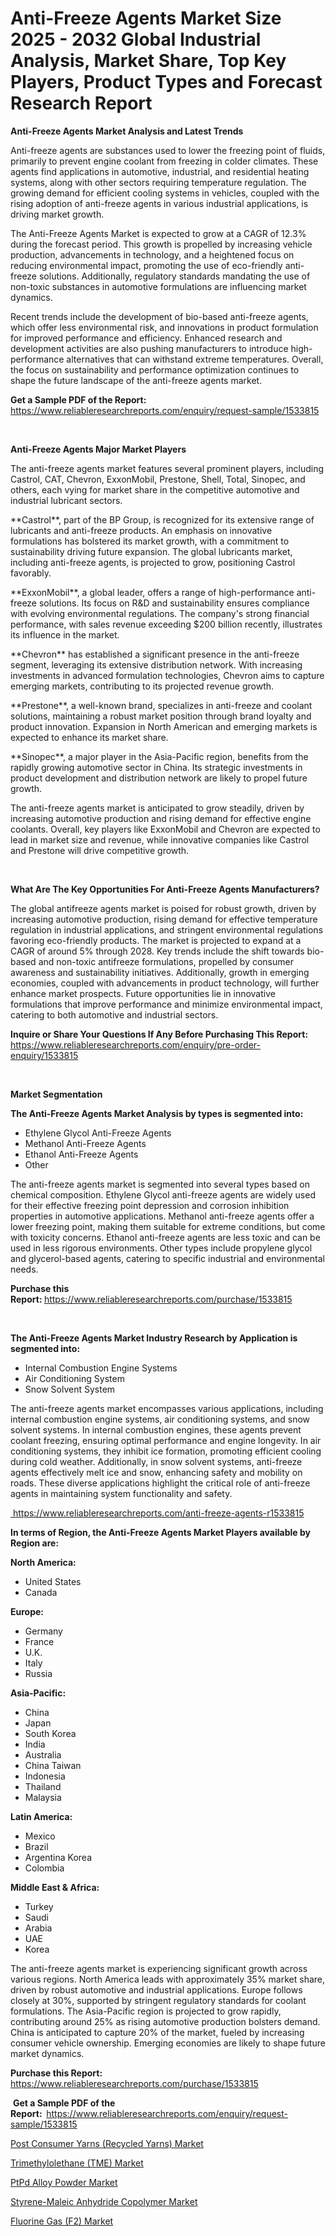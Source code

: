<p><h1>Anti-Freeze Agents Market Size 2025 - 2032 Global Industrial Analysis, Market Share, Top Key Players, Product Types and Forecast Research Report</h1></p><p><strong>Anti-Freeze Agents Market Analysis and Latest Trends</strong></p>
<p><p>Anti-freeze agents are substances used to lower the freezing point of fluids, primarily to prevent engine coolant from freezing in colder climates. These agents find applications in automotive, industrial, and residential heating systems, along with other sectors requiring temperature regulation. The growing demand for efficient cooling systems in vehicles, coupled with the rising adoption of anti-freeze agents in various industrial applications, is driving market growth.</p><p>The Anti-Freeze Agents Market is expected to grow at a CAGR of 12.3% during the forecast period. This growth is propelled by increasing vehicle production, advancements in technology, and a heightened focus on reducing environmental impact, promoting the use of eco-friendly anti-freeze solutions. Additionally, regulatory standards mandating the use of non-toxic substances in automotive formulations are influencing market dynamics.</p><p>Recent trends include the development of bio-based anti-freeze agents, which offer less environmental risk, and innovations in product formulation for improved performance and efficiency. Enhanced research and development activities are also pushing manufacturers to introduce high-performance alternatives that can withstand extreme temperatures. Overall, the focus on sustainability and performance optimization continues to shape the future landscape of the anti-freeze agents market.</p></p>
<p><strong>Get a Sample PDF of the Report:&nbsp;</strong> <a href="https://www.reliableresearchreports.com/enquiry/request-sample/1533815?utm_campaign=37&utm_medium=2&utm_source=Github&utm_content=ia&utm_term=02042025&utm_id=anti-freeze-agents">https://www.reliableresearchreports.com/enquiry/request-sample/1533815</a></p>
<p>&nbsp;</p>
<p><strong>Anti-Freeze Agents Major Market Players</strong></p>
<p><p>The anti-freeze agents market features several prominent players, including Castrol, CAT, Chevron, ExxonMobil, Prestone, Shell, Total, Sinopec, and others, each vying for market share in the competitive automotive and industrial lubricant sectors.</p><p>**Castrol**, part of the BP Group, is recognized for its extensive range of lubricants and anti-freeze products. An emphasis on innovative formulations has bolstered its market growth, with a commitment to sustainability driving future expansion. The global lubricants market, including anti-freeze agents, is projected to grow, positioning Castrol favorably.</p><p>**ExxonMobil**, a global leader, offers a range of high-performance anti-freeze solutions. Its focus on R&D and sustainability ensures compliance with evolving environmental regulations. The company's strong financial performance, with sales revenue exceeding $200 billion recently, illustrates its influence in the market.</p><p>**Chevron** has established a significant presence in the anti-freeze segment, leveraging its extensive distribution network. With increasing investments in advanced formulation technologies, Chevron aims to capture emerging markets, contributing to its projected revenue growth.</p><p>**Prestone**, a well-known brand, specializes in anti-freeze and coolant solutions, maintaining a robust market position through brand loyalty and product innovation. Expansion in North American and emerging markets is expected to enhance its market share.</p><p>**Sinopec**, a major player in the Asia-Pacific region, benefits from the rapidly growing automotive sector in China. Its strategic investments in product development and distribution network are likely to propel future growth.</p><p>The anti-freeze agents market is anticipated to grow steadily, driven by increasing automotive production and rising demand for effective engine coolants. Overall, key players like ExxonMobil and Chevron are expected to lead in market size and revenue, while innovative companies like Castrol and Prestone will drive competitive growth.</p></p>
<p>&nbsp;</p>
<p><strong>What Are The Key Opportunities For Anti-Freeze Agents Manufacturers?</strong></p>
<p><p>The global antifreeze agents market is poised for robust growth, driven by increasing automotive production, rising demand for effective temperature regulation in industrial applications, and stringent environmental regulations favoring eco-friendly products. The market is projected to expand at a CAGR of around 5% through 2028. Key trends include the shift towards bio-based and non-toxic antifreeze formulations, propelled by consumer awareness and sustainability initiatives. Additionally, growth in emerging economies, coupled with advancements in product technology, will further enhance market prospects. Future opportunities lie in innovative formulations that improve performance and minimize environmental impact, catering to both automotive and industrial sectors.</p></p>
<p><strong>Inquire or Share Your Questions If Any Before Purchasing This Report:</strong> <a href="https://www.reliableresearchreports.com/enquiry/pre-order-enquiry/1533815?utm_campaign=37&utm_medium=2&utm_source=Github&utm_content=ia&utm_term=02042025&utm_id=anti-freeze-agents">https://www.reliableresearchreports.com/enquiry/pre-order-enquiry/1533815</a></p>
<p>&nbsp;</p>
<p><strong>Market Segmentation</strong></p>
<p><strong>The Anti-Freeze Agents Market Analysis by types is segmented into:</strong></p>
<p><ul><li>Ethylene Glycol Anti-Freeze Agents</li><li>Methanol Anti-Freeze Agents</li><li>Ethanol Anti-Freeze Agents</li><li>Other</li></ul></p>
<p><p>The anti-freeze agents market is segmented into several types based on chemical composition. Ethylene Glycol anti-freeze agents are widely used for their effective freezing point depression and corrosion inhibition properties in automotive applications. Methanol anti-freeze agents offer a lower freezing point, making them suitable for extreme conditions, but come with toxicity concerns. Ethanol anti-freeze agents are less toxic and can be used in less rigorous environments. Other types include propylene glycol and glycerol-based agents, catering to specific industrial and environmental needs.</p></p>
<p><strong>Purchase this Report:&nbsp;</strong><a href="https://www.reliableresearchreports.com/purchase/1533815?utm_campaign=37&utm_medium=2&utm_source=Github&utm_content=ia&utm_term=02042025&utm_id=anti-freeze-agents">https://www.reliableresearchreports.com/purchase/1533815</a></p>
<p>&nbsp;</p>
<p><strong>The Anti-Freeze Agents Market Industry Research by Application is segmented into:</strong></p>
<p><ul><li>Internal Combustion Engine Systems</li><li>Air Conditioning System</li><li>Snow Solvent System</li></ul></p>
<p><p>The anti-freeze agents market encompasses various applications, including internal combustion engine systems, air conditioning systems, and snow solvent systems. In internal combustion engines, these agents prevent coolant freezing, ensuring optimal performance and engine longevity. In air conditioning systems, they inhibit ice formation, promoting efficient cooling during cold weather. Additionally, in snow solvent systems, anti-freeze agents effectively melt ice and snow, enhancing safety and mobility on roads. These diverse applications highlight the critical role of anti-freeze agents in maintaining system functionality and safety.</p></p>
<p><a href="https://www.reliableresearchreports.com/anti-freeze-agents-r1533815?utm_campaign=37&utm_medium=2&utm_source=Github&utm_content=ia&utm_term=02042025&utm_id=anti-freeze-agents">&nbsp;https://www.reliableresearchreports.com/anti-freeze-agents-r1533815</a></p>
<p><strong>In terms of Region, the Anti-Freeze Agents Market Players available by Region are:</strong></p>
<p>
    <p> <strong> North America: </strong>
        <ul>
            <li>United States</li>
            <li>Canada</li>
        </ul>
        </p> 
    <p> <strong> Europe: </strong>
        <ul>
            <li>Germany</li>
            <li>France</li>
            <li>U.K.</li>
            <li>Italy</li>
            <li>Russia</li>
        </ul>
        </p> 
    <p> <strong> Asia-Pacific: </strong>
        <ul>
            <li>China</li>
            <li>Japan</li>
            <li>South Korea</li>
            <li>India</li>
            <li>Australia</li>
            <li>China Taiwan</li>
            <li>Indonesia</li>
            <li>Thailand</li>
            <li>Malaysia</li>
        </ul>
        </p> 
    <p> <strong> Latin America: </strong>
        <ul>
            <li>Mexico</li>
            <li>Brazil</li>
            <li>Argentina Korea</li>
            <li>Colombia</li>
        </ul>
        </p> 
    <p> <strong> Middle East & Africa: </strong>
        <ul>
            <li>Turkey</li>
            <li>Saudi</li>
            <li>Arabia</li>
            <li>UAE</li>
            <li>Korea</li>
        </ul>
    </p>
    </p>
<p><p>The anti-freeze agents market is experiencing significant growth across various regions. North America leads with approximately 35% market share, driven by robust automotive and industrial applications. Europe follows closely at 30%, supported by stringent regulatory standards for coolant formulations. The Asia-Pacific region is projected to grow rapidly, contributing around 25% as rising automotive production bolsters demand. China is anticipated to capture 20% of the market, fueled by increasing consumer vehicle ownership. Emerging economies are likely to shape future market dynamics.</p></p>
<p><strong>Purchase this Report: </strong><a href="https://www.reliableresearchreports.com/purchase/1533815?utm_campaign=37&utm_medium=2&utm_source=Github&utm_content=ia&utm_term=02042025&utm_id=anti-freeze-agents">https://www.reliableresearchreports.com/purchase/1533815</a></p>
<p>&nbsp;<strong>Get a Sample PDF of the Report:&nbsp;&nbsp;</strong><a href="https://www.reliableresearchreports.com/enquiry/request-sample/1533815?utm_campaign=37&utm_medium=2&utm_source=Github&utm_content=ia&utm_term=02042025&utm_id=anti-freeze-agents">https://www.reliableresearchreports.com/enquiry/request-sample/1533815</a></p>
<p><strong></strong></p>
<p><p><a href="https://github.com/brabolyrah3h/Market-Research-Report-List-1/blob/main/post-consumer-yarns-recycled-yarns-market.md?utm_campaign=37&utm_medium=2&utm_source=Github&utm_content=ia&utm_term=02042025&utm_id=anti-freeze-agents">Post Consumer Yarns (Recycled Yarns) Market</a></p><p><a href="https://github.com/sekohlorik/Market-Research-Report-List-1/blob/main/trimethylolethane-tme-market.md?utm_campaign=37&utm_medium=2&utm_source=Github&utm_content=ia&utm_term=02042025&utm_id=anti-freeze-agents">Trimethylolethane (TME) Market</a></p><p><a href="https://github.com/timayuethem/Market-Research-Report-List-1/blob/main/ptpd-alloy-powder-market.md?utm_campaign=37&utm_medium=2&utm_source=Github&utm_content=ia&utm_term=02042025&utm_id=anti-freeze-agents">PtPd Alloy Powder Market</a></p><p><a href="https://github.com/avirsuckra/Market-Research-Report-List-1/blob/main/styrene-maleic-anhydride-copolymer-market.md?utm_campaign=37&utm_medium=2&utm_source=Github&utm_content=ia&utm_term=02042025&utm_id=anti-freeze-agents">Styrene-Maleic Anhydride Copolymer Market</a></p><p><a href="https://github.com/nicoytabiz7/Market-Research-Report-List-1/blob/main/fluorine-gas-f2-market.md?utm_campaign=37&utm_medium=2&utm_source=Github&utm_content=ia&utm_term=02042025&utm_id=anti-freeze-agents">Fluorine Gas (F2) Market</a></p></p>